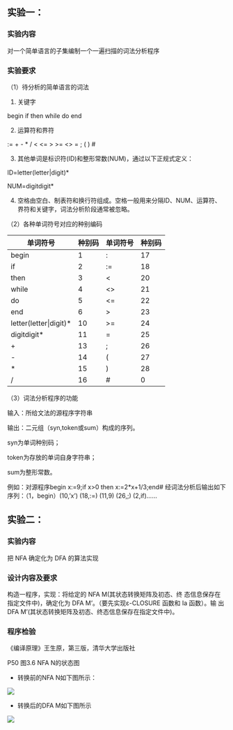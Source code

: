 ## 实验一：

### 实验内容

对一个简单语言的子集编制一个一遍扫描的词法分析程序

### 实验要求
（1）待分析的简单语言的词法

1) 关键字

begin if then while do end

2) 运算符和界符

:= + - * / < <= > >= <> = ; ( ) #

3) 其他单词是标识符(ID)和整形常数(NUM)，通过以下正规式定义：

ID=letter(letter|digit)*

NUM=digitdigit*

4) 空格由空白、制表符和换行符组成。空格一般用来分隔ID、NUM、运算符、界符和关键字，词法分析阶段通常被忽略。

 

（2）各种单词符号对应的种别编码

| 单词符号               | 种别码 | 单词符号 | 种别码 |
| ---------------------- | ------ | -------- | ------ |
| begin                  | 1      | :        | 17     |
| if                     | 2      | :=       | 18     |
| then                   | 3      | <        | 20     |
| while                  | 4      | <>       | 21     |
| do                     | 5      | <=       | 22     |
| end                    | 6      | >        | 23     |
| letter(letter\|digit)* | 10     | >=       | 24     |
| digitdigit*            | 11     | =        | 25     |
| +                      | 13     | ;        | 26     |
| -                      | 14     | (        | 27     |
| *                      | 15     | )        | 28     |
| /                      | 16     | #        | 0      |

 

（3）词法分析程序的功能

输入：所给文法的源程序字符串

输出：二元组（syn,token或sum）构成的序列。

syn为单词种别码；

token为存放的单词自身字符串；

sum为整形常数。

例如：对源程序begin x:=9;if x>0 then x:=2*x+1/3;end# 经词法分析后输出如下序列：（1，begin）(10,’x’) (18,:=) (11,9) (26,;) (2,if)……




## 实验二：
### 实验内容
把 NFA 确定化为 DFA 的算法实现 
### 设计内容及要求
构造一程序，实现：将给定的 NFA M(其状态转换矩阵及初态、终
态信息保存在指定文件中)，确定化为 DFA M’。（要先实现ε-CLOSURE 函数和 Ia 函数）。输
出 DFA M’(其状态转换矩阵及初态、终态信息保存在指定文件中)。 

### 程序检验

《编译原理》王生原，第三版，清华大学出版社

P50 图3.6 NFA N的状态图

* 转换前的NFA N如下图所示：

![](D:\2019\Complier\Images\NFA.JPG)

* 转换后的DFA M如下图所示

![](D:\2019\Complier\Images\DFA.JPG)